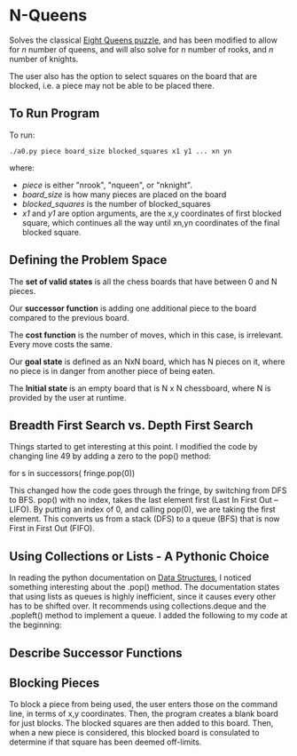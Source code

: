 # N-Queens

Solves the classical [Eight Queens puzzle](https://en.wikipedia.org/wiki/Eight_queens_puzzle), and has been modified to allow for *n* number of queens, and will also solve for *n* number of rooks, and *n* number of knights.

The user also has the option to select squares on the board that are blocked, i.e. a piece may not be able to be placed there.

## To Run Program

To run:

    ./a0.py piece board_size blocked_squares x1 y1 ... xn yn
    
where:
- *piece* is either "nrook", "nqueen", or "nknight".
- *board_size* is how many pieces are placed on the board
- *blocked_squares* is the number of blocked_squares
- *x1* and *y1* are option arguments, are the x,y coordinates of first blocked square, which continues all the way until xn,yn coordinates of the final blocked square.


## Defining the Problem Space

The **set of valid states** is all the chess boards that have between 0 and N pieces.

Our **successor function** is adding one additional piece to the board compared to the previous board.

The **cost function** is the number of moves, which in this case, is irrelevant. Every move costs the same.

Our **goal state** is defined as an NxN board, which has N pieces on it, where no piece is in danger from another piece of being eaten.

The **Initial state** is an empty board that is N x N chessboard, where N is provided by the user at runtime.

## Breadth First Search vs. Depth First Search

Things started to get interesting at this point. I modified the code by changing line 49 by adding a zero to the pop() method:

for s in successors( fringe.pop(0))

This changed how the code goes through the fringe, by switching from DFS to BFS. pop() with no index, takes the last element first (Last In First Out – LIFO). By putting an index of 0, and calling pop(0), we are taking the first element. This converts us from a stack (DFS) to a queue (BFS) that is now First in First Out (FIFO).

## Using Collections or Lists - A Pythonic Choice

In reading the python documentation on [Data Structures](https://docs.python.org/2/tutorial/datastructures.html), I noticed something interesting about the .pop() method. The documentation states that using lists as queues is highly inefficient, since it causes every other has to be shifted over. It recommends using collections.deque and the .popleft() method to implement a queue. I added the following to my code at the beginning:

## Describe Successor Functions

## Blocking Pieces

To block a piece from being used, the user enters those on the command line, in terms of x,y coordinates.  Then, the program creates a blank board for just blocks.  The blocked squares are then added to this board.  Then, when a new piece is considered, this blocked board is consulated to determine if that square has been deemed off-limits.